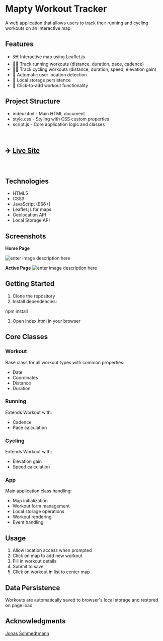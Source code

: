 
# Mapty Workout Tracker

A web application that allows users to track their running and cycling workouts on an interactive map.

## Features

-   🗺️ Interactive map using  Leaflet.js
-   🏃‍♂️ Track running workouts (distance, duration, pace, cadence)
-   🚴‍♀️ Track cycling workouts (distance, duration, speed, elevation gain)
-   📍 Automatic user location detection
-   💾 Local storage persistence
-   🎯 Click-to-add workout functionality

## Project Structure

-   index.html  - Main HTML document
-   style.css  - Styling with CSS custom properties
-   script.js  - Core application logic and classes
  <br>
  
## ✈️ [Live Site](https://moatassem5.github.io/Mapty-project/)
  <br>

## Technologies

-   HTML5
-   CSS3
-   JavaScript (ES6+)
-   Leaflet.js for maps
-   Geolocation API
-   Local Storage API


## Screenshots
**Home Page**

![enter image description here](https://i.postimg.cc/VkXYfhnJ/Mapty-Mockup.png)

**Active Page**
![enter image description here](https://i.postimg.cc/fLP4j7Y4/Mapty-Active-Mockup.png)

## Getting Started

1.  Clone the repository
2.  Install dependencies:

npm  install

3.  Open  index.html  in your browser

## Core Classes

### Workout

Base class for all workout types with common properties:

-   Date
-   Coordinates
-   Distance
-   Duration

### Running

Extends Workout with:

-   Cadence
-   Pace calculation

### Cycling

Extends Workout with:

-   Elevation gain
-   Speed calculation

### App

Main application class handling:

-   Map initialization
-   Workout form management
-   Local storage operations
-   Workout rendering
-   Event handling

## Usage

1.  Allow location access when prompted
2.  Click on map to add new workout
3.  Fill in workout details
4.  Submit to save
5.  Click on workout in list to center map

## Data Persistence

Workouts are automatically saved to browser's local storage and restored on page load.

## Acknowledgments

[Jonas Schmedtmann](https://github.com/jonasschmedtmann)

